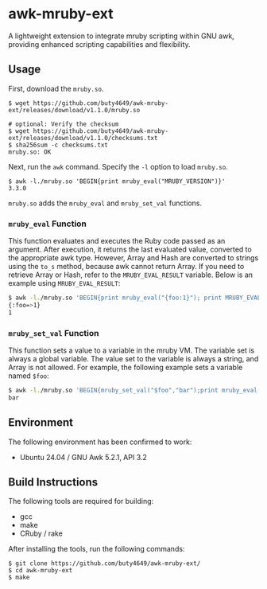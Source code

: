 # awk-mruby-ext
A lightweight extension to integrate mruby scripting within GNU awk, providing enhanced scripting capabilities and flexibility.

## Usage

First, download the `mruby.so`.

```
$ wget https://github.com/buty4649/awk-mruby-ext/releases/download/v1.1.0/mruby.so

# optional: Verify the checksum
$ wget https://github.com/buty4649/awk-mruby-ext/releases/download/v1.1.0/checksums.txt
$ sha256sum -c checksums.txt
mruby.so: OK
```

Next, run the `awk` command. Specify the `-l` option to load `mruby.so`.
```
$ awk -l./mruby.so 'BEGIN{print mruby_eval("MRUBY_VERSION")}'
3.3.0
```

`mruby.so` adds the `mruby_eval` and `mruby_set_val` functions.

### `mruby_eval` Function

This function evaluates and executes the Ruby code passed as an argument. After execution, it returns the last evaluated value, converted to the appropriate awk type. However, Array and Hash are converted to strings using the `to_s` method, because awk cannot return Array. If you need to retrieve Array or Hash, refer to the `MRUBY_EVAL_RESULT` variable. Below is an example using `MRUBY_EVAL_RESULT`:

```sh
$ awk -l./mruby.so 'BEGIN{print mruby_eval("{foo:1}"); print MRUBY_EVAL_RESULT["foo"]}'
{:foo=>1}
1
```

### `mruby_set_val` Function

This function sets a value to a variable in the mruby VM. The variable set is always a global variable. The value set to the variable is always a string, and Array is not allowed. For example, the following example sets a variable named `$foo`:

```sh
$ awk -l./mruby.so 'BEGIN{mruby_set_val("$foo","bar");print mruby_eval("$foo")}'
bar
```

## Environment

The following environment has been confirmed to work:

* Ubuntu 24.04 / GNU Awk 5.2.1, API 3.2

## Build Instructions

The following tools are required for building:

* gcc
* make
* CRuby / rake

After installing the tools, run the following commands:

```
$ git clone https://github.com/buty4649/awk-mruby-ext/
$ cd awk-mruby-ext
$ make
```
